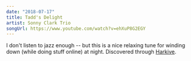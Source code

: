 ```yaml
---
date: "2018-07-17"
title: Tadd's Delight
artist: Sonny Clark Trio
songUrl: https://www.youtube.com/watch?v=ehXuP8G2EGY
---
```


I don't listen to jazz enough -- but this is a nice relaxing tune for winding down (while doing stuff online) at night. Discovered through [Harkive](https://harkive.org).